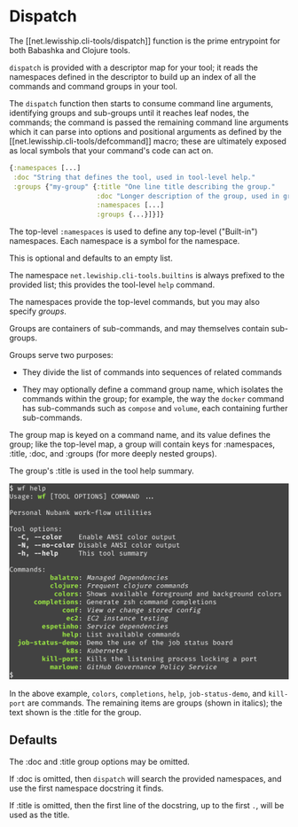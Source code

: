 # Dispatch

The [[net.lewisship.cli-tools/dispatch]] function is the prime entrypoint for both Babashka and Clojure tools.

`dispatch` is provided with a descriptor map for your tool; it reads the namespaces defined in the descriptor to build
up an index of all the commands and command groups in your tool.

The `dispatch` function then starts to consume command line arguments, identifying groups and sub-groups until
it reaches leaf nodes, the commands; the command is passed the remaining command line arguments which it can parse
into options and positional arguments as defined by the [[net.lewisship.cli-tools/defcommand]] macro; these
are ultimately exposed as local symbols that your command's code can act on.

```clojure
{:namespaces [...]
 :doc "String that defines the tool, used in tool-level help."
 :groups {"my-group" {:title "One line title describing the group."
                      :doc "Longer description of the group, used in group-level help."
                      :namespaces [...]
                      :groups {...}]}]}
```

The top-level `:namespaces` is used to define any top-level ("Built-in") namespaces.
Each namespace is a symbol for the namespace.

This is optional and defaults to an empty list.

The namespace `net.lewiship.cli-tools.builtins` is always prefixed to the provided list; this provides
the tool-level `help` command.

The namespaces provide the top-level commands, but you may also specify _groups_.

Groups are containers of sub-commands, and may themselves contain sub-groups.

Groups serve two purposes:

* They divide the list of commands into sequences of related commands

* They may optionally define a command group name, which isolates the commands within the group; for example, the way the `docker` command has sub-commands such as `compose` and `volume`, each containing further sub-commands.

The group map is keyed on a command name, and its value defines the group; like the top-level map,
a group will contain keys for :namespaces, :title, :doc, and :groups (for more deeply nested groups).

The group's :title is used in the tool help summary.
               
![Top Level Help](images/top-level-help.png)                              

In the above example, `colors`, `completions`, `help`, `job-status-demo`, and `kill-port` are commands.
The remaining items are groups (shown in italics); the text shown is the :title for the group.

## Defaults
              
The :doc and :title group options may be omitted.

If :doc is omitted, then `dispatch` will search the provided namespaces, and use the first namespace docstring
it finds.

If :title is omitted, then the first line of the docstring, up to the first `.`, will be used as the title.



